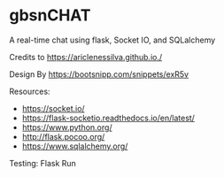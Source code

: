 # gbsnCHAT
A real-time chat using flask, Socket IO, and SQLalchemy

Credits to https://ariclenessilva.github.io./

Design By https://bootsnipp.com/snippets/exR5v

Resources:
- https://socket.io/
- https://flask-socketio.readthedocs.io/en/latest/
- https://www.python.org/
- http://flask.pocoo.org/
- https://www.sqlalchemy.org/

Testing:
Flask Run

